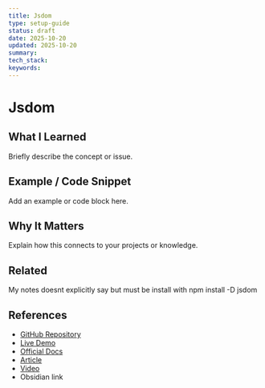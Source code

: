 ```yaml
---
title: Jsdom
type: setup-guide
status: draft
date: 2025-10-20
updated: 2025-10-20
summary:
tech_stack:
keywords:
---
```

# Jsdom

## What I Learned
Briefly describe the concept or issue.

## Example / Code Snippet
Add an example or code block here.

## Why It Matters
Explain how this connects to your projects or knowledge.

## Related 


My notes 
doesnt explicitly say but must be install with
npm install -D jsdom

## References
- [GitHub Repository](#)
- [Live Demo](#)
- [Official Docs](https://react.dev)
- [Article](#)
- [Video](#)
- Obsidian link